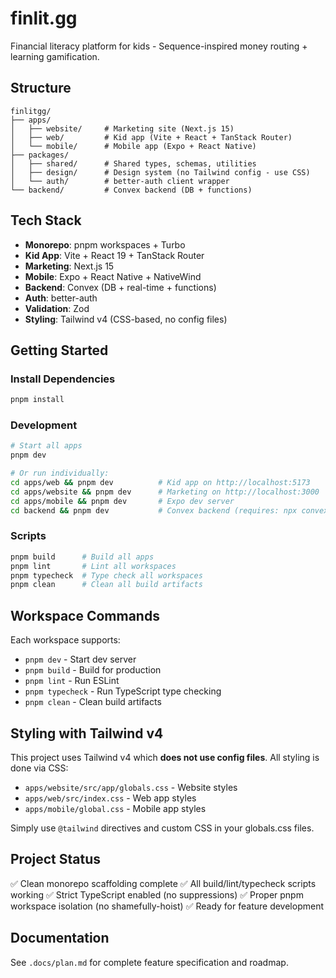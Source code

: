 # finlit.gg

Financial literacy platform for kids - Sequence-inspired money routing + learning gamification.

## Structure

```
finlitgg/
├── apps/
│   ├── website/     # Marketing site (Next.js 15)
│   ├── web/         # Kid app (Vite + React + TanStack Router)
│   └── mobile/      # Mobile app (Expo + React Native)
├── packages/
│   ├── shared/      # Shared types, schemas, utilities
│   ├── design/      # Design system (no Tailwind config - use CSS)
│   └── auth/        # better-auth client wrapper
└── backend/         # Convex backend (DB + functions)
```

## Tech Stack

- **Monorepo**: pnpm workspaces + Turbo
- **Kid App**: Vite + React 19 + TanStack Router
- **Marketing**: Next.js 15
- **Mobile**: Expo + React Native + NativeWind
- **Backend**: Convex (DB + real-time + functions)
- **Auth**: better-auth
- **Validation**: Zod
- **Styling**: Tailwind v4 (CSS-based, no config files)

## Getting Started

### Install Dependencies

```bash
pnpm install
```

### Development

```bash
# Start all apps
pnpm dev

# Or run individually:
cd apps/web && pnpm dev          # Kid app on http://localhost:5173
cd apps/website && pnpm dev      # Marketing on http://localhost:3000
cd apps/mobile && pnpm dev       # Expo dev server
cd backend && pnpm dev           # Convex backend (requires: npx convex login)
```

### Scripts

```bash
pnpm build      # Build all apps
pnpm lint       # Lint all workspaces
pnpm typecheck  # Type check all workspaces
pnpm clean      # Clean all build artifacts
```

## Workspace Commands

Each workspace supports:
- `pnpm dev` - Start dev server
- `pnpm build` - Build for production
- `pnpm lint` - Run ESLint
- `pnpm typecheck` - Run TypeScript type checking
- `pnpm clean` - Clean build artifacts

## Styling with Tailwind v4

This project uses Tailwind v4 which **does not use config files**. All styling is done via CSS:

- `apps/website/src/app/globals.css` - Website styles
- `apps/web/src/index.css` - Web app styles
- `apps/mobile/global.css` - Mobile app styles

Simply use `@tailwind` directives and custom CSS in your globals.css files.

## Project Status

✅ Clean monorepo scaffolding complete
✅ All build/lint/typecheck scripts working
✅ Strict TypeScript enabled (no suppressions)
✅ Proper pnpm workspace isolation (no shamefully-hoist)
✅ Ready for feature development

## Documentation

See `.docs/plan.md` for complete feature specification and roadmap.
